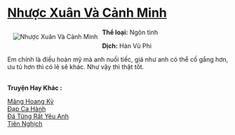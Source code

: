 <a href="https://utruyen.com/nhuoc-xuan-va-canh-minh/15773/" title="Nhược Xuân Và Cảnh Minh"><h1>Nhược Xuân Và Cảnh Minh</h1></a><div style="display:table"><img align="right" style="float: left; padding: 10px;" src="https://utruyen.com/images/story/200x260/nhuoc-xuan-va-canh-minh.jpg" alt="Nhược Xuân Và Cảnh Minh"><b>Thể loại:</b> Ngôn tình<p></p><b>Dịch:</b> Hàn Vũ Phi<p></p>Em chính là điều hoàn mỹ mà anh nuối tiếc, giá như anh có thể cố gắng hơn, ưu tú hơn thì có lẽ sẽ khác. Như vậy thì thật tốt.</div><p><br><b>Truyện Hay Khác :</b></p><a href="https://utruyen.com/mang-hoang-ky/2254/" alt="Mãng Hoang Kỷ">Mãng Hoang Kỷ</a><br/><a href="https://dammyh.wordpress.com/2019/11/07/dap-ca-hanh/" alt="Đạp Ca Hành">Đạp Ca Hành</a><br/><a href="https://www.flickr.com/photos/184340401@N07/48749725687/" alt="Đã Từng Rất Yêu Anh">Đã Từng Rất Yêu Anh</a><br/><a href="https://github.com/quanluxury/truyenhot/tree/master/truyenhay/4466/" alt="Tiên Nghịch">Tiên Nghịch</a><br/>